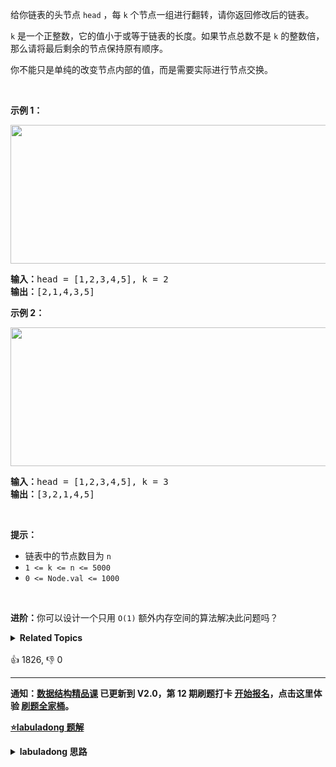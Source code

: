 <p>给你链表的头节点 <code>head</code> ，每&nbsp;<code>k</code><em>&nbsp;</em>个节点一组进行翻转，请你返回修改后的链表。</p>

<p><code>k</code> 是一个正整数，它的值小于或等于链表的长度。如果节点总数不是&nbsp;<code>k</code><em>&nbsp;</em>的整数倍，那么请将最后剩余的节点保持原有顺序。</p>

<p>你不能只是单纯的改变节点内部的值，而是需要实际进行节点交换。</p>

<p>&nbsp;</p>

<p><strong>示例 1：</strong></p> 
<img alt="" src="https://assets.leetcode.com/uploads/2020/10/03/reverse_ex1.jpg" style="width: 542px; height: 222px;" /> 
<pre>
<strong>输入：</strong>head = [1,2,3,4,5], k = 2
<strong>输出：</strong>[2,1,4,3,5]
</pre>

<p><strong>示例 2：</strong></p>

<p><img alt="" src="https://assets.leetcode.com/uploads/2020/10/03/reverse_ex2.jpg" style="width: 542px; height: 222px;" /></p>

<pre>
<strong>输入：</strong>head = [1,2,3,4,5], k = 3
<strong>输出：</strong>[3,2,1,4,5]
</pre>

<p>&nbsp;</p> 
<strong>提示：</strong>

<ul> 
 <li>链表中的节点数目为 <code>n</code></li> 
 <li><code>1 &lt;= k &lt;= n &lt;= 5000</code></li> 
 <li><code>0 &lt;= Node.val &lt;= 1000</code></li> 
</ul>

<p>&nbsp;</p>

<p><strong>进阶：</strong>你可以设计一个只用 <code>O(1)</code> 额外内存空间的算法解决此问题吗？</p>

<ul> 
</ul>

<details><summary><strong>Related Topics</strong></summary>递归 | 链表</details><br>

<div>👍 1826, 👎 0</div>

<div id="labuladong"><hr>

**通知：[数据结构精品课](https://aep.h5.xeknow.com/s/1XJHEO) 已更新到 V2.0，第 12 期刷题打卡 [开始报名](https://mp.weixin.qq.com/s/eUG2OOzY3k_ZTz-CFvtv5Q)，点击这里体验 [刷题全家桶](https://labuladong.gitee.io/algo/images/others/%E5%85%A8%E5%AE%B6%E6%A1%B6.jpg)。**



<p><strong><a href="https://labuladong.github.io/article?qno=25" target="_blank">⭐️labuladong 题解</a></strong></p>
<details><summary><strong>labuladong 思路</strong></summary>

## 基本思路

PS：这道题在[《算法小抄》](https://mp.weixin.qq.com/s/tUSovvogbR9StkPWb75fUw) 的第 289 页。

输入 `head`，`reverseKGroup` 函数能够把以 `head` 为头的这条链表进行翻转。

我们要充分利用这个递归函数的定义，把原问题分解成规模更小的子问题进行求解。

**1、先反转以 `head` 开头的 `k` 个元素**。

![](https://labuladong.github.io/algo/images/kgroup/3.jpg)

**2、将第 `k + 1` 个元素作为 `head` 递归调用 `reverseKGroup` 函数**。

![](https://labuladong.github.io/algo/images/kgroup/4.jpg)

**3、将上述两个过程的结果连接起来**。

![](https://labuladong.github.io/algo/images/kgroup/5.jpg)

最后函数递归完成之后就是这个结果，完全符合题意：

![](https://labuladong.github.io/algo/images/kgroup/7.jpg)

**详细题解：[如何 K 个一组反转链表](https://labuladong.github.io/article/fname.html?fname=k个一组反转链表)**

**标签：[数据结构](https://mp.weixin.qq.com/mp/appmsgalbum?__biz=MzAxODQxMDM0Mw==&action=getalbum&album_id=1318892385270808576)，[链表](https://mp.weixin.qq.com/mp/appmsgalbum?__biz=MzAxODQxMDM0Mw==&action=getalbum&album_id=2120596033251475465)，[链表双指针](https://mp.weixin.qq.com/mp/appmsgalbum?__biz=MzAxODQxMDM0Mw==&action=getalbum&album_id=2120596033251475465)**

## 解法代码

```java
class Solution {
    public ListNode reverseKGroup(ListNode head, int k) {
        if (head == null) return null;
        // 区间 [a, b) 包含 k 个待反转元素
        ListNode a, b;
        a = b = head;
        for (int i = 0; i < k; i++) {
            // 不足 k 个，不需要反转，base case
            if (b == null) return head;
            b = b.next;
        }
        // 反转前 k 个元素
        ListNode newHead = reverse(a, b);
        // 递归反转后续链表并连接起来
        a.next = reverseKGroup(b, k);/**<extend up -90>

![](https://labuladong.github.io/algo/images/kgroup/6.jpg)
*/
        return newHead;
    }

    /* 反转区间 [a, b) 的元素，注意是左闭右开 */
    ListNode reverse(ListNode a, ListNode b) {/**<extend up -300>

![](https://labuladong.github.io/algo/images/kgroup/8.gif)
*/
        ListNode pre, cur, nxt;
        pre = null;
        cur = a;
        nxt = a;
        // while 终止的条件改一下就行了
        while (cur != b) {
            nxt = cur.next;
            cur.next = pre;
            pre = cur;
            cur = nxt;
        }
        // 返回反转后的头结点
        return pre;
    }
}
```

**类似题目**：
  - [24. 两两交换链表中的节点 🟠](/problems/swap-nodes-in-pairs)

</details>
</div>



